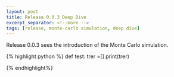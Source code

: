 ```yaml
---
layout: post
title: Release 0.0.3 Deep Dive
excerpt_separator: <!--more -->
tags: [release, monte-carlo simulation, deep dive]
---
```


Release 0.0.3 sees the introduction of the Monte Carlo simulation.<!--more -->


{% highlight python %}
def test:
    trer =[]
    print(trer)

{% endhighlight%}